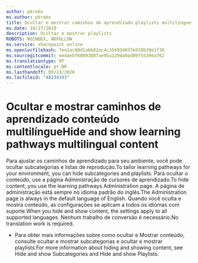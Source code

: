 ```yaml
---
author: pkrebs
ms.author: pkrebs
title: Ocultar e mostrar caminhos de aprendizado playlists multilíngues
ms.date: 10/27/2019
description: Ocultar e mostrar playlists
ROBOTS: NOINDEX, NOFOLLOW
ms.service: sharepoint online
ms.openlocfilehash: 7ea1ac68d1abb82ac4c356934037e558b39e1f36
ms.sourcegitcommit: ee4aebf60893887ae95a1294a9ad8975539ea762
ms.translationtype: MT
ms.contentlocale: pt-BR
ms.lasthandoff: 09/23/2020
ms.locfileid: "48234343"
---
```

# <a name="hide-and-show-learning-pathways-multilingual-content"></a><span data-ttu-id="a6f86-103">Ocultar e mostrar caminhos de aprendizado conteúdo multilíngue</span><span class="sxs-lookup"><span data-stu-id="a6f86-103">Hide and show learning pathways multilingual content</span></span> 

<span data-ttu-id="a6f86-104">Para ajustar os caminhos de aprendizado para seu ambiente, você pode ocultar subcategorias e listas de reprodução.</span><span class="sxs-lookup"><span data-stu-id="a6f86-104">To tailor learning pathways for your environment, you can hide subcategories and playlists.</span></span> <span data-ttu-id="a6f86-105">Para ocultar o conteúdo, use a página Administração de cursores de aprendizado.</span><span class="sxs-lookup"><span data-stu-id="a6f86-105">To hide content, you use the learning pathways Administration page.</span></span> <span data-ttu-id="a6f86-106">A página de administração está sempre no idioma padrão do inglês.</span><span class="sxs-lookup"><span data-stu-id="a6f86-106">The Administration page is always in the default language of English.</span></span> <span data-ttu-id="a6f86-107">Quando você oculta e mostra conteúdo, as configurações se aplicam a todos os idiomas com suporte.</span><span class="sxs-lookup"><span data-stu-id="a6f86-107">When you hide and show content, the settings apply to all supported languages.</span></span> <span data-ttu-id="a6f86-108">Nenhum trabalho de conversão é necessário.</span><span class="sxs-lookup"><span data-stu-id="a6f86-108">No translation work is required.</span></span> 

- <span data-ttu-id="a6f86-109">Para obter mais informações sobre como ocultar e Mostrar conteúdo, consulte ocultar e mostrar subcategorias e ocultar e mostrar playlists.</span><span class="sxs-lookup"><span data-stu-id="a6f86-109">For more information about hiding and showing content, see Hide and show Subcategories and Hide and show Playlists.</span></span> 



